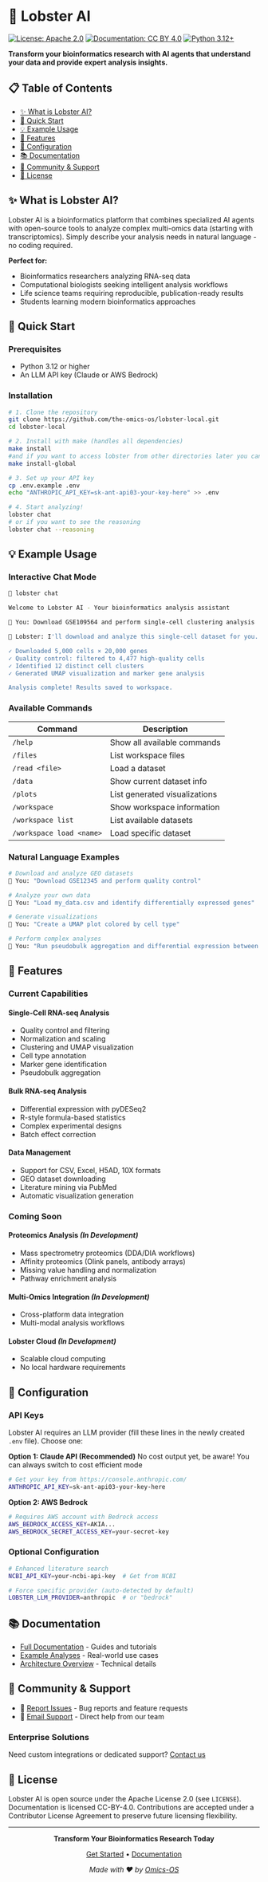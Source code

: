 # 🦞 Lobster AI

[![License: Apache 2.0](https://img.shields.io/badge/License-Apache%202.0-blue.svg)](https://opensource.org/licenses/Apache-2.0)
[![Documentation: CC BY 4.0](https://img.shields.io/badge/Documentation-CC%20BY%204.0-lightgrey.svg)](https://creativecommons.org/licenses/by/4.0/)
[![Python 3.12+](https://img.shields.io/badge/python-3.12+-blue.svg)](https://www.python.org/downloads/)

**Transform your bioinformatics research with AI agents that understand your data and provide expert analysis insights.**
  
## 📋 Table of Contents

- [✨ What is Lobster AI?](#-what-is-lobster-ai)
- [🚀 Quick Start](#-quick-start)
- [💡 Example Usage](#-example-usage)
- [🧬 Features](#-features)
- [🔧 Configuration](#-configuration)
- [📚 Documentation](#-documentation)
- [🤝 Community & Support](#-community--support)
- [📄 License](#-license)

## ✨ What is Lobster AI?

Lobster AI is a bioinformatics platform that combines specialized AI agents with open-source tools to analyze complex multi-omics data (starting with transcriptomics). Simply describe your analysis needs in natural language - no coding required.

**Perfect for:**
- Bioinformatics researchers analyzing RNA-seq data
- Computational biologists seeking intelligent analysis workflows
- Life science teams requiring reproducible, publication-ready results
- Students learning modern bioinformatics approaches

## 🚀 Quick Start

### Prerequisites

- Python 3.12 or higher
- An LLM API key (Claude or AWS Bedrock)

### Installation

```bash
# 1. Clone the repository
git clone https://github.com/the-omics-os/lobster-local.git
cd lobster-local

# 2. Install with make (handles all dependencies)
make install 
#and if you want to access lobster from other directories later you can add:
make install-global

# 3. Set up your API key
cp .env.example .env
echo "ANTHROPIC_API_KEY=sk-ant-api03-your-key-here" >> .env

# 4. Start analyzing!
lobster chat
# or if you want to see the reasoning
lobster chat --reasoning 
```

## 💡 Example Usage

### Interactive Chat Mode

```bash
🦞 lobster chat

Welcome to Lobster AI - Your bioinformatics analysis assistant

🦞 You: Download GSE109564 and perform single-cell clustering analysis

🦞 Lobster: I'll download and analyze this single-cell dataset for you...

✓ Downloaded 5,000 cells × 20,000 genes
✓ Quality control: filtered to 4,477 high-quality cells
✓ Identified 12 distinct cell clusters
✓ Generated UMAP visualization and marker gene analysis

Analysis complete! Results saved to workspace.
```

### Available Commands

| Command | Description |
|---------|-------------|
| `/help` | Show all available commands |
| `/files` | List workspace files |
| `/read <file>` | Load a dataset |
| `/data` | Show current dataset info |
| `/plots` | List generated visualizations |
| `/workspace` | Show workspace information |
| `/workspace list` | List available datasets |
| `/workspace load <name>` | Load specific dataset |

### Natural Language Examples

```bash
# Download and analyze GEO datasets
🦞 You: "Download GSE12345 and perform quality control"

# Analyze your own data
🦞 You: "Load my_data.csv and identify differentially expressed genes"

# Generate visualizations
🦞 You: "Create a UMAP plot colored by cell type"

# Perform complex analyses
🦞 You: "Run pseudobulk aggregation and differential expression between conditions"
```

## 🧬 Features

### Current Capabilities

#### **Single-Cell RNA-seq Analysis**
- Quality control and filtering
- Normalization and scaling
- Clustering and UMAP visualization
- Cell type annotation
- Marker gene identification
- Pseudobulk aggregation

#### **Bulk RNA-seq Analysis**
- Differential expression with pyDESeq2
- R-style formula-based statistics
- Complex experimental designs
- Batch effect correction

#### **Data Management**
- Support for CSV, Excel, H5AD, 10X formats
- GEO dataset downloading
- Literature mining via PubMed
- Automatic visualization generation

### Coming Soon

#### **Proteomics Analysis** *(In Development)*
- Mass spectrometry proteomics (DDA/DIA workflows)
- Affinity proteomics (Olink panels, antibody arrays)
- Missing value handling and normalization
- Pathway enrichment analysis

#### **Multi-Omics Integration** *(In Development)*
- Cross-platform data integration
- Multi-modal analysis workflows

#### **Lobster Cloud** *(In Development)*
- Scalable cloud computing
- No local hardware requirements

## 🔧 Configuration

### API Keys

Lobster AI requires an LLM provider (fill these lines in the newly created `.env` file). Choose one:

**Option 1: Claude API (Recommended)**
No cost output yet, be aware! You can always switch to cost efficient mode
```bash
# Get your key from https://console.anthropic.com/
ANTHROPIC_API_KEY=sk-ant-api03-your-key-here
```

**Option 2: AWS Bedrock**
```bash
# Requires AWS account with Bedrock access
AWS_BEDROCK_ACCESS_KEY=AKIA...
AWS_BEDROCK_SECRET_ACCESS_KEY=your-secret-key
```

### Optional Configuration

```bash
# Enhanced literature search
NCBI_API_KEY=your-ncbi-api-key  # Get from NCBI

# Force specific provider (auto-detected by default)
LOBSTER_LLM_PROVIDER=anthropic  # or "bedrock"
```

## 📚 Documentation

- [Full Documentation](https://github.com/the-omics-os/lobster-local/wiki) - Guides and tutorials
- [Example Analyses](https://github.com/the-omics-os/lobster-local/wiki/27-examples-cookbook) - Real-world use cases
- [Architecture Overview](https://github.com/the-omics-os/lobster-local/wiki/18-architecture-overview) - Technical details

## 🤝 Community & Support

- 🐛 [Report Issues](https://github.com/the-omics-os/lobster-local/issues) - Bug reports and feature requests
- 📧 [Email Support](mailto:info@omics-os.com) - Direct help from our team

### Enterprise Solutions

Need custom integrations or dedicated support? [Contact us](mailto:info@omics-os.com)

## 📄 License

Lobster AI is open source under the Apache License 2.0 (see `LICENSE`). Documentation is licensed CC-BY-4.0.
Contributions are accepted under a Contributor License Agreement to preserve future licensing flexibility.

---

<div align="center">

**Transform Your Bioinformatics Research Today**

[Get Started](https://github.com/the-omics-os/lobster-local) • [Documentation](docs/)

*Made with ❤️ by [Omics-OS](https://omics-os.com)*

</div>